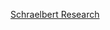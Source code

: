 [Schraelbert Research](https://schraelbert-research.github.io "Github-pages for Schraelbert Research")
